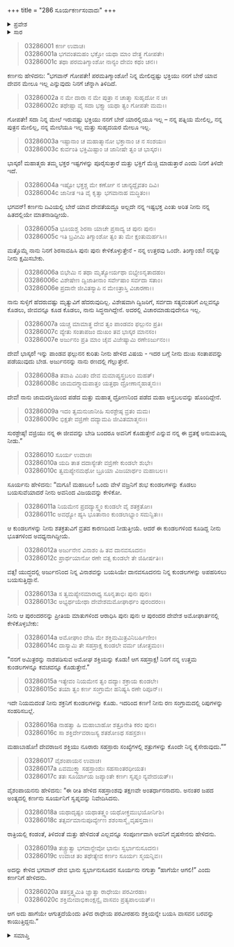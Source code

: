+++
title = "286 ಸೂರ್ಯಕರ್ಣಸಂವಾದಃ"
+++

<details><summary>ಪ್ರವೇಶ</summary>


।।   ಓಂ ಓಂ ನಮೋ ನಾರಾಯಣಾಯ।।   ಶ್ರೀ ವೇದವ್ಯಾಸಾಯ ನಮಃ ।।

ಶ್ರೀ ಕೃಷ್ಣದ್ವೈಪಾಯನ ವೇದವ್ಯಾಸ ವಿರಚಿತ  

**ಶ್ರೀ ಮಹಾಭಾರತ**

**ಆರಣ್ಯಕ ಪರ್ವ**

**ಕುಂಡಲಾಹರಣ ಪರ್ವ**

**ಅಧ್ಯಾಯ 286**

</details>


<details><summary>ಸಾರ</summary>

ಸೂರ್ಯನು ತನ್ನ ಆರಾದ್ಯ ದೇವನೆಂದೂ, ಈ ವಿಷಯದಲ್ಲಿ ತನ್ನನ್ನು ತಡೆಯಬಾರದೆಂದೂ ಕರ್ಣನು ಹೇಳಿಕೊಳ್ಳುವುದು (1-9). ಕುಂಡಲಗಳಿಗೆ ಬದಲಾಗಿ ಅಮೋಘ ಶಕ್ತಿಯನ್ನಾದರೂ ಇಂದ್ರನಿಂದ ಪಡೆ ಎಂದು ಸೂರ್ಯನು ಕರ್ಣನಿಗೆ ಸಲಹೆ ಮಾಡಿ ಅಂತರ್ಧಾನನಾದುದು; ಕರ್ಣನು ಇಂದ್ರನ ನಿರೀಕ್ಷೆಯಲ್ಲಿದ್ದುದು (10-20).

</details>



> 03286001 ಕರ್ಣ ಉವಾಚ।  
03286001a ಭಗವಂತಮಹಂ ಭಕ್ತೋ ಯಥಾ ಮಾಂ ವೇತ್ಥ ಗೋಪತೇ।   
03286001c ತಥಾ ಪರಮತಿಗ್ಮಾಂಶೋ ನಾನ್ಯಂ ದೇವಂ ಕಥಂ ಚನ।।

ಕರ್ಣನು ಹೇಳಿದನು: “ಭಗವಾನ್ ಗೋಪತೇ! ಪರಮತಿಗ್ಮಾಂಶೋ! ನಿನ್ನ ಮೇಲಿದ್ದಷ್ಟು ಭಕ್ತಿಯು ನನಗೆ ಬೇರೆ ಯಾವ ದೇವನ ಮೇಲೂ ಇಲ್ಲ ಎನ್ನುವುದು ನಿನಗೆ ಚೆನ್ನಾಗಿ ತಿಳಿದಿದೆ.

> 03286002a ನ ಮೇ ದಾರಾ ನ ಮೇ ಪುತ್ರಾ ನ ಚಾತ್ಮಾ ಸುಹೃದೋ ನ ಚ।  
03286002c ತಥೇಷ್ಟಾ ವೈ ಸದಾ ಭಕ್ತ್ಯಾ ಯಥಾ ತ್ವಂ ಗೋಪತೇ ಮಮ।।

ಗೋಪತೇ! ಸದಾ ನಿನ್ನ ಮೇಲೆ ಇರುವಷ್ಟು ಭಕ್ತಿಯು ನನಗೆ ಬೇರೆ ಯಾರಲ್ಲಿಯೂ ಇಲ್ಲ – ನನ್ನ ಪತ್ನಿಯ ಮೇಲಿಲ್ಲ, ನನ್ನ ಪುತ್ರನ ಮೇಲಿಲ್ಲ, ನನ್ನ ಮೇಲೆಯೂ ಇಲ್ಲ ಮತ್ತು ಸುಹೃದಯರ ಮೇಲೂ ಇಲ್ಲ.

> 03286003a ಇಷ್ಟಾನಾಂ ಚ ಮಹಾತ್ಮಾನೋ ಭಕ್ತಾನಾಂ ಚ ನ ಸಂಶಯಃ।   
03286003c ಕುರ್ವಂತಿ ಭಕ್ತಿಮಿಷ್ಟಾಂ ಚ ಜಾನೀಷೇ ತ್ವಂ ಚ ಭಾಸ್ಕರ।।

ಭಾಸ್ಕರ! ಮಹಾತ್ಮರು ತಮ್ಮ ಭಕ್ತರ ಇಷ್ಟಗಳನ್ನು ಪೂರೈಸುತ್ತಾರೆ ಮತ್ತು ಭಕ್ತಿಗೆ ಮೆಚ್ಚಿ ಮಾಡುತ್ತಾರೆ ಎಂದು ನಿನಗೆ ತಿಳಿದೇ ಇದೆ.

> 03286004a ಇಷ್ಟೋ ಭಕ್ತಶ್ಚ ಮೇ ಕರ್ಣೋ ನ ಚಾನ್ಯದ್ದೈವತಂ ದಿವಿ।  
03286004c ಜಾನೀತ ಇತಿ ವೈ ಕೃತ್ವಾ ಭಗವಾನಾಹ ಮದ್ಧಿತಂ।।

ಭಗವನ್! ಕರ್ಣನು ದಿವಿಯಲ್ಲಿ ಬೇರೆ ಯಾವ ದೇವತೆಯದ್ದೂ ಅಲ್ಲದೇ ನನ್ನ ಇಷ್ಟಭಕ್ತ ಎಂತು ಅರಿತ ನೀನು ನನ್ನ ಹಿತದಲ್ಲಿಯೇ ಮಾತನಾಡಿದ್ದೀಯೆ.

> 03286005a ಭೂಯಶ್ಚ ಶಿರಸಾ ಯಾಚೇ ಪ್ರಸಾದ್ಯ ಚ ಪುನಃ ಪುನಃ।  
03286005c ಇತಿ ಬ್ರವೀಮಿ ತಿಗ್ಮಾಂಶೋ ತ್ವಂ ತು ಮೇ ಕ್ಷಂತುಮರ್ಹಸಿ।।

ಮತ್ತೊಮ್ಮೆ ನಾನು ನಿನಗೆ ಶಿರಸಾವಹಿಸಿ ಪುನಃ ಪುನಃ ಕೇಳಿಕೊಳ್ಳುತ್ತೇನೆ - ನನ್ನ ಉತ್ತರವು ಒಂದೇ. ತಿಂಗ್ಮಾಂಶು! ನನ್ನನ್ನು ನೀನು ಕ್ಷಮಿಸಬೇಕು.

> 03286006a ಬಿಭೇಮಿ ನ ತಥಾ ಮೃತ್ಯೋರ್ಯಥಾ ಬಿಭ್ಯೇಽನೃತಾದಹಂ।  
03286006c ವಿಶೇಷೇಣ ದ್ವಿಜಾತೀನಾಂ ಸರ್ವೇಷಾಂ ಸರ್ವದಾ ಸತಾಂ।  
03286006e ಪ್ರದಾನೇ ಜೀವಿತಸ್ಯಾಪಿ ನ ಮೇಽತ್ರಾಸ್ತಿ ವಿಚಾರಣಾ।।

ನಾನು ಸುಳ್ಳಿಗೆ ಹೆದರುವಷ್ಟು ಮೃತ್ಯುವಿಗೆ ಹೆದರುವುದಿಲ್ಲ. ವಿಶೇಷವಾಗಿ ದ್ವಿಜರಿಗೆ, ಸರ್ವದಾ ಸತ್ಯವಂತರಿಗೆ ಎಲ್ಲವನ್ನೂ ಕೊಡಲು, ಜೀವವನ್ನೂ ಕೂಡ ಕೊಡಲು, ನಾನು ಸಿದ್ಧನಾಗಿದ್ದೇನೆ. ಅದರಲ್ಲಿ ವಿಚಾರಮಾಡುವುದೇನೂ ಇಲ್ಲ.

> 03286007a ಯಚ್ಚ ಮಾಮಾತ್ಥ ದೇವ ತ್ವಂ ಪಾಂಡವಂ ಫಲ್ಗುನಂ ಪ್ರತಿ।  
03286007c ವ್ಯೇತು ಸಂತಾಪಜಂ ದುಃಖಂ ತವ ಭಾಸ್ಕರ ಮಾನಸಂ।   
03286007e ಅರ್ಜುನಂ ಪ್ರತಿ ಮಾಂ ಚೈವ ವಿಜೇಷ್ಯಾಮಿ ರಣೇಽರ್ಜುನಂ।।

ದೇವ! ಭಾಸ್ಕರ! ಇನ್ನು ಪಾಂಡವ ಫಲ್ಗುನನ ಕುರಿತು ನೀನು ಹೇಳಿದ ವಿಷಯ - ಇದರ ಬಗ್ಗೆ ನೀನು ದುಃಖ ಸಂತಾಪವನ್ನು ಪಡೆಯುವುದು ಬೇಡ. ಅರ್ಜುನನನ್ನು ನಾನು ರಣದಲ್ಲಿ ಗೆಲ್ಲುತ್ತೇನೆ.

> 03286008a ತವಾಪಿ ವಿದಿತಂ ದೇವ ಮಮಾಪ್ಯಸ್ತ್ರಬಲಂ ಮಹತ್।  
03286008c ಜಾಮದಗ್ನ್ಯಾದುಪಾತ್ತಂ ಯತ್ತಥಾ ದ್ರೋಣಾನ್ಮಹಾತ್ಮನಃ।।

ದೇವ! ನಾನು ಜಾಮದಗ್ನಿಯಿಂದ ಪಡೆದ ಮತ್ತು ಮಹಾತ್ಮ ದ್ರೋಣನಿಂದ ಪಡೆದ ಮಹಾ ಅಸ್ತ್ರಬಲವನ್ನು ಹೊಂದಿದ್ದೇನೆ.

> 03286009a ಇದಂ ತ್ವಮನುಜಾನೀಹಿ ಸುರಶ್ರೇಷ್ಠ ವ್ರತಂ ಮಮ।  
03286009c ಭಿಕ್ಷತೇ ವಜ್ರಿಣೇ ದದ್ಯಾಮಪಿ ಜೀವಿತಮಾತ್ಮನಃ।।

ಸುರಶ್ರೇಷ್ಠ! ವಜ್ರಿಯು ನನ್ನ ಈ ಜೀವವನ್ನು ಬೇಡಿ ಬಂದರೂ ಅವನಿಗೆ ಕೊಡುತ್ತೇನೆ ಎನ್ನುವ ನನ್ನ ಈ ವ್ರತಕ್ಕೆ ಅನುಮತಿಯ್ನ ನೀಡು.”

> 03286010 ಸೂರ್ಯ ಉವಾಚ।  
03286010a ಯದಿ ತಾತ ದದಾಸ್ಯೇತೇ ವಜ್ರಿಣೇ ಕುಂಡಲೇ ಶುಭೇ।  
03286010c ತ್ವಮಪ್ಯೇನಮಥೋ ಬ್ರೂಯಾ ವಿಜಯಾರ್ಥಂ ಮಹಾಬಲ।।

ಸೂರ್ಯನು ಹೇಳಿದನು: “ಮಗೂ! ಮಹಾಬಲ! ಒಂದು ವೇಳೆ ವಜ್ರನಿಗೆ ಶುಭ ಕುಂಡಲಗಳನ್ನು ಕೊಡಲು ಬಯಸುವೆಯಾದರೆ ನೀನು ಅವನಿಂದ ವಿಜಯವನ್ನು ಕೇಳಿಕೋ.

> 03286011a ನಿಯಮೇನ ಪ್ರದದ್ಯಾಸ್ತ್ವಂ ಕುಂಡಲೇ ವೈ ಶತಕ್ರತೋಃ।  
03286011c ಅವಧ್ಯೋ ಹ್ಯಸಿ ಭೂತಾನಾಂ ಕುಂಡಲಾಭ್ಯಾಂ ಸಮನ್ವಿತಃ।।

ಆ ಕುಂಡಲಗಳನ್ನು ನೀನು ಶತಕ್ರತುವಿಗೆ ವ್ರತದ ಕಾರಣದಿಂದ ನೀಡುತ್ತೀಯೆ. ಆದರೆ ಈ ಕುಂಡಲಗಳಿಂದ ಕೂಡಿದ್ದ ನೀನು ಭೂತಗಳಿಂದ ಅವಧ್ಯನಾಗಿದ್ದೀಯೆ.

> 03286012a ಅರ್ಜುನೇನ ವಿನಾಶಂ ಹಿ ತವ ದಾನವಸೂದನಃ।   
03286012c ಪ್ರಾರ್ಥಯಾನೋ ರಣೇ ವತ್ಸ ಕುಂಡಲೇ ತೇ ಜಿಹೀರ್ಷತಿ।।

ವತ್ಸ! ಯುದ್ಧದಲ್ಲಿ ಅರ್ಜುನನಿಂದ ನಿನ್ನ ವಿನಾಶವನ್ನು ಬಯಸಿಯೇ ದಾನವಸೂದನನು ನಿನ್ನ ಕುಂಡಲಗಳನ್ನು ಅಪಹರಿಸಲು ಬಯಸುತ್ತಿದ್ದಾನೆ.

> 03286013a ಸ ತ್ವಮಪ್ಯೇನಮಾರಾಧ್ಯ ಸೂನೃತಾಭಿಃ ಪುನಃ ಪುನಃ।  
03286013c ಅಭ್ಯರ್ಥಯೇಥಾ ದೇವೇಶಮಮೋಘಾರ್ಥಂ ಪುರಂದರಂ।।

ನೀನು ಆ ಪುರಂದರನನ್ನು ಪ್ರೀತಿಯ ಮಾತುಗಳಿಂದ ಆರಾಧಿಸಿ ಪುನಃ ಪುನಃ ಆ ಪುರಂದರ ದೇವೇಶ ಅಮೋಘಾರ್ತನಲ್ಲಿ ಕೇಳಿಕೊಳ್ಳಬೇಕು:

> 03286014a ಅಮೋಘಾಂ ದೇಹಿ ಮೇ ಶಕ್ತಿಮಮಿತ್ರವಿನಿಬರ್ಹಿಣೀಂ।  
03286014c ದಾಸ್ಯಾಮಿ ತೇ ಸಹಸ್ರಾಕ್ಷ ಕುಂಡಲೇ ವರ್ಮ ಚೋತ್ತಮಂ।।

“ನನಗೆ ಅಮಿತ್ರರನ್ನು ನಾಶಪಡಿಸುವ ಅಮೋಘ ಶಕ್ತಿಯನ್ನು ಕೊಡು! ಆಗ ಸಹಸ್ರಾಕ್ಷ! ನಿನಗೆ ನನ್ನ ಉತ್ತಮ ಕುಂಡಲಗಳನ್ನೂ ಕವಚವನ್ನೂ ಕೊಡುತ್ತೇನೆ.”

> 03286015a ಇತ್ಯೇವಂ ನಿಯಮೇನ ತ್ವಂ ದದ್ಯಾಃ ಶಕ್ರಾಯ ಕುಂಡಲೇ।  
03286015c ತಯಾ ತ್ವಂ ಕರ್ಣ ಸಂಗ್ರಾಮೇ ಹನಿಷ್ಯಸಿ ರಣೇ ರಿಪೂನ್।।

ಇದೇ ನಿಯಮದಂತೆ ನೀನು ಶಕ್ರನಿಗೆ ಕುಂಡಲಗಳನ್ನು ಕೊಡು. ಇದರಿಂದ ಕರ್ಣ! ನೀನು ರಣ ಸಂಗ್ರಾಮದಲ್ಲಿ ರಿಪುಗಳನ್ನು ಸಂಹರಿಸಬಲ್ಲೆ.

> 03286016a ನಾಹತ್ವಾ ಹಿ ಮಹಾಬಾಹೋ ಶತ್ರೂನೇತಿ ಕರಂ ಪುನಃ।  
03286016c ಸಾ ಶಕ್ತಿರ್ದೇವರಾಜಸ್ಯ ಶತಶೋಽಥ ಸಹಸ್ರಶಃ।।

ಮಹಾಬಾಹೋ! ದೇವರಾಜನ ಶಕ್ತಿಯು ನೂರಾರು ಸಹಸ್ರಾರು ಸಂಖ್ಯೆಗಳಲ್ಲಿ ಶತ್ರುಗಳನ್ನು ಕೊಂದೇ ನಿನ್ನ ಕೈಸೇರುವುದು.””

> 03286017 ವೈಶಂಪಾಯನ ಉವಾಚ।  
03286017a ಏವಮುಕ್ತ್ವಾ ಸಹಸ್ರಾಂಶುಃ ಸಹಸಾಂತರಧೀಯತ।   
03286017c ತತಃ ಸೂರ್ಯಾಯ ಜಪ್ಯಾಂತೇ ಕರ್ಣಃ ಸ್ವಪ್ನಂ ನ್ಯವೇದಯತ್।।

ವೈಶಂಪಾಯನನು ಹೇಳಿದನು: “ಈ ರೀತಿ ಹೇಳಿದ ಸಹಸ್ರಾಂಶವು ತಕ್ಷಣವೇ ಅಂತರ್ಧಾನನಾದನು. ಅನಂತರ ಜಪದ ಅಂತ್ಯದಲ್ಲಿ ಕರ್ಣನು ಸೂರ್ಯನಿಗೆ ಸ್ವಪ್ನವನ್ನು ನಿವೇದಿಸಿದನು.

> 03286018a ಯಥಾದೃಷ್ಟಂ ಯಥಾತತ್ತ್ವಂ ಯಥೋಕ್ತಮುಭಯೋರ್ನಿಶಿ।  
03286018c ತತ್ಸರ್ವಮಾನುಪೂರ್ವ್ಯೇಣ ಶಶಂಸಾಸ್ಮೈ ವೃಷಸ್ತದಾ।।

ರಾತ್ರಿಯಲ್ಲಿ ಕಂಡಂತೆ, ತಿಳಿದಂತೆ ಮತ್ತು ಹೇಳಿದಂತೆ ಎಲ್ಲವನ್ನೂ ಸಂಪೂರ್ಣವಾಗಿ ಅವನಿಗೆ ವೃಷಸೇನನು ಹೇಳಿದನು.

> 03286019a ತಚ್ಚ್ರುತ್ವಾ ಭಗವಾನ್ದೇವೋ ಭಾನುಃ ಸ್ವರ್ಭಾನುಸೂದನಃ।   
03286019c ಉವಾಚ ತಂ ತಥೇತ್ಯೇವ ಕರ್ಣಂ ಸೂರ್ಯಃ ಸ್ಮಯನ್ನಿವ।।

ಅದನ್ನು ಕೇಳಿದ ಭಗವಾನ್ ದೇವ ಭಾನು ಸ್ವರ್ಭಾನುಸೂದನ ಸೂರ್ಯನು ನಗುತ್ತಾ “ಹಾಗೆಯೇ ಆಗಲಿ!” ಎಂದು ಕರ್ಣನಿಗೆ ಹೇಳಿದನು.

> 03286020a ತತಸ್ತತ್ತ್ವಮಿತಿ ಜ್ಞಾತ್ವಾ ರಾಧೇಯಃ ಪರವೀರಹಾ।  
03286020c ಶಕ್ತಿಮೇವಾಭಿಕಾಂಕ್ಷನ್ವೈ ವಾಸವಂ ಪ್ರತ್ಯಪಾಲಯತ್।।

ಆಗ ಅದು ಹಾಗೆಯೇ ಆಗುತ್ತದೆಯೆಂದು ತಿಳಿದ ರಾಧೇಯ ಪರವೀರಹನು ಶಕ್ತಿಯನ್ನೇ ಬಯಸಿ ವಾಸವನ ಬರವನ್ನು ಕಾಯುತ್ತಿದ್ದನು.”



<details><summary>ಸಮಾಪ್ತಿ</summary>


ಇತಿ ಶ್ರೀ ಮಹಾಭಾರತೇ ಆರಣ್ಯಕ ಪರ್ವಣಿ ಕುಂಡಲಾಹರಣ ಪರ್ವಣಿ ಸೂರ್ಯಕರ್ಣಸಂವಾದೇ ಷಡಶೀತ್ಯಧಿಕದ್ವಿಶತತಮೋಽಧ್ಯಾಯಃ।  
ಇದು ಮಹಾಭಾರತದ ಆರಣ್ಯಕ ಪರ್ವದಲ್ಲಿ ಕುಂಡಲಾಹರಣ ಪರ್ವದಲ್ಲಿ ಸೂರ್ಯಕರ್ಣಸಂವಾದದಲ್ಲಿ ಇನ್ನೂರಾಎಂಭತ್ತಾರನೆಯ ಅಧ್ಯಾಯವು.


</details>
